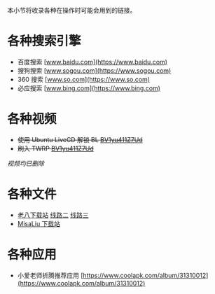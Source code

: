 本小节将收录各种在操作时可能会用到的链接。

# 各种搜索引擎

* 百度搜索 [www.baidu.com](https://www.baidu.com)
* 搜狗搜索 [www.sogou.com](https://www.sogou.com)
* 360 搜索 [www.so.com](https://www.so.com)
* 必应搜索 [www.bing.com](https://www.bing.com)

# 各种视频

* ~~使用 Ubuntu LiveCD 解锁 BL [BV1yu411Z7Ud](https://www.bilibili.com/video/BV1yu411Z7Ud)~~
* ~~刷入 TWRP [BV1yu411Z7Ud](https://www.bilibili.com/video/BV1yu411Z7Ud)~~

*视频均已删除*

# 各种文件

* [老八下载站](https://dl.teio.tk/MIRROR_CN/Xiaomi/Archytas/) [线路二](https://dl.teio.tk/YHC_GL/01-%E5%88%B7%E6%9C%BA%E5%8C%85/%E5%B0%8F%E7%B1%B3/%E5%B0%8F%E7%88%B1%E8%80%81%E5%B8%88/) [线路三](https://dl.teio.tk/MIRROR_GL/Archived/Xiaoai-Teacher/)
* [MisaLiu 下载站](https://od.misaliu.top/Files/%E5%B0%8F%E7%88%B1%E8%80%81%E5%B8%88/)

# 各种应用

* 小爱老师折腾推荐应用 [https://www.coolapk.com/album/31310012](https://www.coolapk.com/album/31310012)

